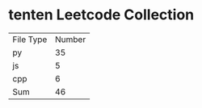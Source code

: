 # tenten Leetcode Collection

<table><tr><td>File Type</td><td>Number</td></tr><tr><td>py</td><td>35</td></tr><tr><td>js</td><td>5</td></tr><tr><td>cpp</td><td>6</td></tr><tr><td>Sum</td><td>46</td></tr></table>